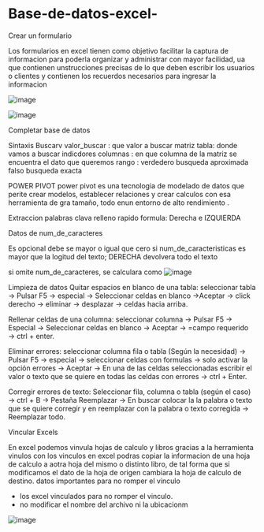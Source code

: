 # Base-de-datos-excel-

Crear un formulario

Los  formularios en excel tienen como objetivo facilitar la captura de informacion para poderla organizar y administrar  con mayor facilidad, ua que contienen unstrucciones precisas de lo que deben escribir los usuarios o clientes y contienen los recuerdos necesarios para ingresar la informacion 

![image](https://user-images.githubusercontent.com/72534486/207205733-a1757d81-1779-4b2d-b7fa-a76a9715d554.png)

![image](https://user-images.githubusercontent.com/72534486/207205771-61148c47-ceaa-4167-b16f-111866cdafca.png)

Completar base de datos

Sintaxis Buscarv
valor_buscar : que valor a buscar
matriz tabla: donde vamos a buscar
indicdores columnas : en que columna de la matriz se encuentra el dato que queremos
rango :
verdedero busqueda aproximada
falso busqueda exacta 

POWER PIVOT
power pivot es una tecnologia de modelado de datos que perite crear modelos, establecer relaciones y crear calculos
con esa herramienta de gra tamaño, todo enun entorno de alto rendimiento .

Extraccion palabras clava 
relleno rapido
formula: Derecha e IZQUIERDA

Datos de num_de_caracteres 

Es opcional 
debe se mayor o igual que cero
si num_de_caracteristicas es mayor que la logitud del texto; DERECHA devolvera todo el texto


si omite num_de_caracteres, se calculara como ![image](https://user-images.githubusercontent.com/72534486/208558123-e2490f1e-4df9-4ecc-9b7a-9ce600b1ad3d.png)


Limpieza de datos
Quitar espacios en blanco de una tabla: seleccionar tabla → Pulsar F5 → especial → Seleccionar celdas en blanco →Aceptar → click derecho → eliminar → desplazar → celdas hacia arriba.

Rellenar celdas de una columna: seleccionar columna → Pulsar F5 → Especial → Seleccionar celdas en blanco → Aceptar → =campo requerido → ctrl + enter.

Eliminar errores: seleccionar columna fila o tabla (Según la necesidad) → Pulsar F5 → especial → seleccionar celdas con formulas → solo activar la opción errores → Aceptar → En una de las celdas seleccionadas escribir el valor o texto que se quiere en todas las celdas con errores → ctrl + Enter.

Corregir errores de texto: Seleccionar fila, columna o tabla (según el caso) → ctrl + B → Pestaña Reemplazar → En buscar colocar la la palabra o texto que se quiere corregir y en reemplazar con la palabra o texto corregida → Reemplazar todo. 

Vincular Excels

En excel podemos vinvula hojas de calculo y libros gracias a la herramienta vinulos 
con los vinculos en excel podras copiar la informacion de una hoja de calculo a aotra hoja del mismo o distinto libro, de tal forma que si modificamos el dato de la hoja de origen cambiara la hoja de calculo de destino.
datos importantes para no romper  el vinculo

* los excel vinculados para no romper el vinculo.
* no modificar el nombre del archivo ni la ubicacionm 

![image](https://user-images.githubusercontent.com/72534486/209602447-0e8314ba-3c5f-4b7c-8645-992fb0e4f4ab.png)



















